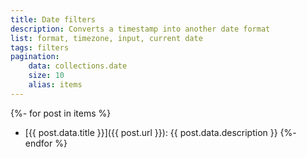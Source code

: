 ```yaml
---
title: Date filters
description: Converts a timestamp into another date format
list: format, timezone, input, current date
tags: filters
pagination:
    data: collections.date
    size: 10
    alias: items
---
```

{%- for post in items %}
- [{{ post.data.title }}]({{ post.url }}): {{ post.data.description }}
{%- endfor %}